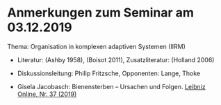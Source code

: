 # Anmerkungen zum Seminar am 03.12.2019

Thema: Organisation in komplexen adaptiven Systemen (IIRM)
* Literatur: (Ashby 1958), (Boisot 2011), Zusatzliteratur: (Holland 2006)
* Diskussionsleitung: Philip Fritzsche, Opponenten: Lange, Thoke



* Gisela Jacobasch: Bienensterben – Ursachen und Folgen.
  [Leibniz Online, Nr. 37 (2019)](https://leibnizsozietaet.de/internetzeitschrift-leibniz-online-nr-37-2019/)